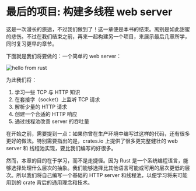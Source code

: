 # 最后的项目: 构建多线程 web server

这是一次漫长的旅途，不过我们做到了！这一章便是本书的结束。离别是如此甜蜜的悲伤。不过在我们结束之前，再来一起构建另一个项目，来展示最后几章所学，同时复习更早的章节。

下面就是我们将要做的：一个简单的 web server：

![hello from rust](img/trpl20-01.png)

为此我们将：

1. 学习一些 TCP 与 HTTP 知识
2. 在套接字（socket）上监听 TCP 请求
3. 解析少量的 HTTP 请求
4. 创建一个合适的 HTTP 响应
5. 通过线程池改善 server 的吞吐量

在开始之前，需要提到一点：如果你曾在生产环境中编写过这样的代码，还有很多更好的做法。特别需要指出的是，crates.io 上提供了很多更完整健壮的 web server 和 线程池实现，要比我们编写的好很多。

然而，本章的目的在于学习，而不是走捷径。因为 Rust 是一个系统编程语言，能够选择处理什么层次的抽象。我们能够选择比其他语言可能或可用的层次更低的层次。所以我们将自己编写一个基础的 HTTP server 和线程池，以便学习将来可能用到的 crate 背后的通用理念和技术。
